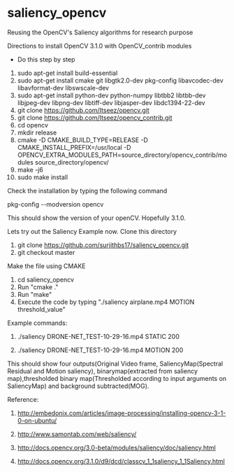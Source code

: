 # saliency_opencv
Reusing the OpenCV's Saliency algorithms for research purpose

Directions to install OpenCV 3.1.0 with OpenCV_contrib modules

- Do this step by step
1. sudo apt-get install build-essential
2. sudo apt-get install cmake git libgtk2.0-dev pkg-config libavcodec-dev libavformat-dev libswscale-dev
3. sudo apt-get install python-dev python-numpy libtbb2 libtbb-dev libjpeg-dev libpng-dev libtiff-dev libjasper-dev libdc1394-22-dev
4. git clone https://github.com/Itseez/opencv.git
5. git clone https://github.com/Itseez/opencv_contrib.git
6. cd opencv
7. mkdir release
8. cmake -D CMAKE_BUILD_TYPE=RELEASE -D CMAKE_INSTALL_PREFIX=/usr/local -D OPENCV_EXTRA_MODULES_PATH=source_directory/opencv_contrib/modules source_directory/opencv/
9. make -j6
10. sudo make install

Check the installation by typing the following command

pkg-config --modversion opencv

This should show the version of your openCV. Hopefully 3.1.0.

Lets try out the Saliency Example now. Clone this directory 

1. git clone https://github.com/surjithbs17/saliency_opencv.git
2. git checkout master

Make the file using CMAKE

1. cd saliency_opencv
2. Run "cmake ."
4. Run "make"
7. Execute the code by typing "./saliency airplane.mp4 MOTION threshold_value"

Example commands:

1. ./saliency DRONE-NET_TEST-10-29-16.mp4 STATIC 200

2. ./saliency DRONE-NET_TEST-10-29-16.mp4 MOTION 200

This should show four outputs(Original Video frame, SaliencyMap(Spectral Residual and Motion saliency), binarymap(extracted from saliency map),thresholded binary map(Thresholded according to input arguments on SaliencyMap) and background subtracted(MOG).

Reference: 

1. http://embedonix.com/articles/image-processing/installing-opencv-3-1-0-on-ubuntu/

2. http://www.samontab.com/web/saliency/

3. http://docs.opencv.org/3.0-beta/modules/saliency/doc/saliency.html

4. http://docs.opencv.org/3.1.0/d9/dcd/classcv_1_1saliency_1_1Saliency.html
